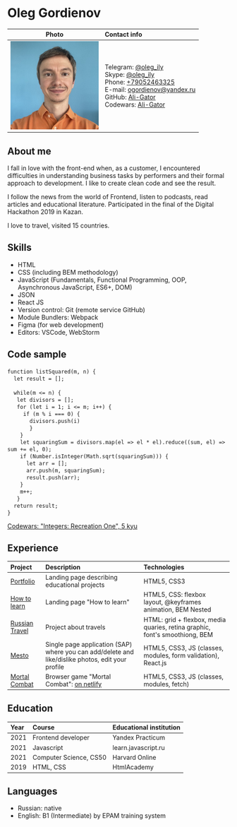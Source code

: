 # Oleg Gordienov


| Photo                                          | Contact info                                                                                                                                                                                                                                                                                                                                                        |
|------------------------------------------------|:--------------------------------------------------------------------------------------------------------------------------------------------------------------------------------------------------------------------------------------------------------------------------------------------------------------------------------------------------------------------|
| <img src="./1.jpg" width="200" height="200" /> | Telegram: [@oleg_ily](https://t.me/oleg_ily) <br> Skype: [@oleg_ily](https://join.skype.com/invite/ibnfXBKy5BqP) <br> Phone: [+79052463325](tel:+79052463325) <br> E-mail: [ogordienov@yandex.ru](mailto:ogordienov@yandex.ru) <br> GitHub: [Ali-Gator](https://github.com/Ali-Gator "пупкп") <br> Codewars: [Ali-Gator](https://www.codewars.com/users/Ali-Gator)  |

## About me

I fall in love with the front-end when, as a customer, I encountered difficulties in understanding business tasks by performers and their formal approach to development. I like to create clean code and see the result.

I follow the news from the world of Frontend, listen to podcasts, read articles and educational literature. Participated in the final of the Digital Hackathon 2019 in Kazan.

I love to travel, visited 15 countries.

## Skills

* HTML
* CSS (including BEM methodology)
* JavaScript (Fundamentals, Functional Programming, OOP, Asynchronous JavaScript, ES6+, DOM)
* JSON
* React JS
* Version control: Git (remote service GitHub)
* Module Bundlers: Webpack
* Figma (for web development)
* Editors: VSCode, WebStorm

## Code sample
```
function listSquared(m, n) {
  let result = [];
  
  while(m <= n) {
   let divisors = [];
   for (let i = 1; i <= m; i++) {
     if (m % i === 0) {
       divisors.push(i) 
       }
    } 
    let squaringSum = divisors.map(el => el * el).reduce((sum, el) => sum += el, 0);
    if (Number.isInteger(Math.sqrt(squaringSum))) {
      let arr = [];
      arr.push(m, squaringSum);
      result.push(arr);
    }
    m++;
   }
  return result;
}
```
[Codewars: "Integers: Recreation One", 5 kyu](https://www.codewars.com/kata/reviews/55aa0d71c1eba8a65a000132/groups/621d1cfed1c8c8000157b1c6)

## Experience

| Project                                                       | Description                                                                                       | Technologies                                                                |
|:--------------------------------------------------------------|:--------------------------------------------------------------------------------------------------|:----------------------------------------------------------------------------|
| [Portfolio](https://github.com/Ali-Gator/portfolio)           | Landing page describing educational projects                                                      | HTML5, CSS3                                                                 |
| [How to learn](https://github.com/Ali-Gator/how-to-learn)     | Landing page "How to learn"                                                                       | HTML5, CSS: flexbox layout, @keyframes animation, BEM Nested                |
| [Russian Travel](https://github.com/Ali-Gator/russian-travel) | Project about travels                                                                             | HTML: grid + flexbox, media quaries, retina graphic, font's smoothiong, BEM |
| [Mesto](https://github.com/Ali-Gator/mesto)                   | Single page application (SAP) where you can add/delete and like/dislike photos, edit your profile | HTML5, CSS3, JS (classes, modules, form validation), React.js               |
| [Mortal Combat](https://github.com/Ali-Gator/zarmarathon)           | Browser game "Mortal Combat":  [on netlify](https://mortalbyoleg.netlify.app/)                    | HTML5, CSS3, JS (classes, modules, fetch)                                   |

## Education

| Year | Course                 | Educational institution |
|:-----|:-----------------------|:---|
| 2021 | Frontend developer     |Yandex Practicum|
| 2021 | Javascript             |learn.javascript.ru|
| 2021 | Computer Science, CS50 |Harvard Online|
| 2019 | HTML, CSS              |HtmlAcademy|

## Languages
* Russian: native
* English: B1 (Intermediate) by EPAM training system
